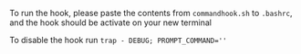To run the hook, please paste the contents from `commandhook.sh` to `.bashrc`, and the hook should be activate on your new terminal

To disable the hook run `trap - DEBUG; PROMPT_COMMAND=''`
